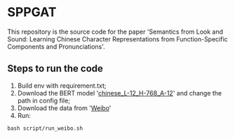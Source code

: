 # SPPGAT

This repository is the source code for the paper 'Semantics from Look and Sound: Learning Chinese Character Representations from Function-Specific Components and Pronunciations'.


## Steps to run the code
1. Build env with requirement.txt;
2. Download the BERT model '[chinese_L-12_H-768_A-12][2]' and change the path in config file;
3. Download the data from '[Weibo][2]'
4. Run:
```
bash script/run_weibo.sh
```

[1]:https://drive.google.com/file/d/1ljLslav_eHmoC1K6saouSXwMMpbtuUcj/view?usp=sharing
[2]:https://drive.google.com/file/d/1mDKkc2-8e4wXAuAnGiZMHI59UgVbl1q4/view
